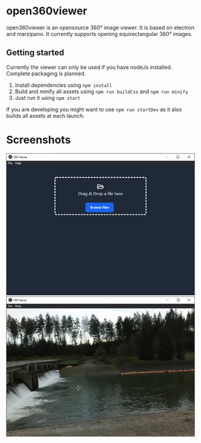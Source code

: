# open360viewer
open360viewer is an opensource 360° image viewer. It is based on electron and marzipano. It currently supports opening equirectangular 360° images.

## Getting started
Currently the viewer can only be used if you have nodeJs installed. Complete packaging is planned.
1. Install dependencies using `npm install`
2. Build and minify all assets using `npm run buildCss` and `npm run minify`
3. Just run it using `npm start`

If you are developing you might want to use `npm run startDev` as it also builds all assets at each launch.

# Screenshots

![App when no game is loaded](https://github.com/TheGreyDiamond/open360viewer/blob/central/screenshots/noImageLoaded.png?raw=true)
![App when no game is loaded](https://github.com/TheGreyDiamond/open360viewer/blob/central/screenshots/imageLoaded.png?raw=true)
